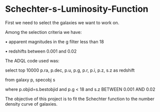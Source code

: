 # Schechter-s-Luminosity-Function

First we need to select the galaxies we want to work on.

Among the selection criteria we have:

• apparent magnitudes in the g filter less than 18

• redshifts between 0.001 and 0.02

The ADQL code used was:

select top 10000 p.ra, p.dec, p.u, p.g, p.r, p.i, p.z, s.z as redshift

from galaxy p, specobj s

where p.objid=s.bestobjid and p.g < 18 and s.z BETWEEN 0.001 AND 0.02

The objective of this project is to fit the Schechter function to the number density curve of galaxies.
